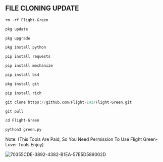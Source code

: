 
## FILE CLONING UPDATE
```python
rm -rf Flight-Green

pkg update

pkg upgrade

pkg install python

pip install requests

pip install mechanize

pip install bs4

pkg install git

pip install rich

git clone https://github.com/Flight-143/Flight-Green.git

git pull

cd Flight-Green

python3 green.py
```
Note: (This Tools Are Paid, So You Need Permission To Use Flight Green-Lover Tools Enjoy)

![70355CDE-3892-4382-B1EA-57E5D589002D](https://user-images.githubusercontent.com/79738922/185397188-c0ba97a8-08c1-4374-8357-7adcd155d9a1.jpeg)
